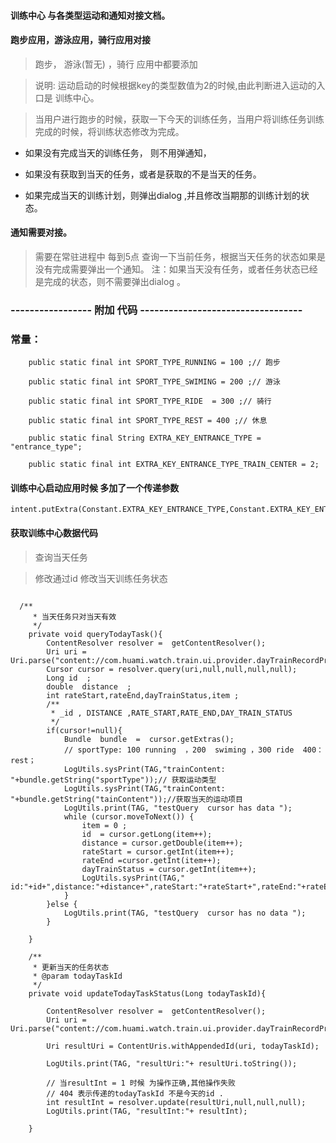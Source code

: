 #### 训练中心 与各类型运动和通知对接文档。

#### 跑步应用，游泳应用，骑行应用对接

> 跑步， 游泳(暂无) ，骑行 应用中都要添加


> 说明: 运动启动的时候根据key的类型数值为2的时候,由此判断进入运动的入口是 训练中心。

> 当用户进行跑步的时候，获取一下今天的训练任务，当用户将训练任务训练完成的时候，将训练状态修改为完成。

  - 如果没有完成当天的训练任务， 则不用弹通知，

  - 如果没有获取到当天的任务，或者是获取的不是当天的任务。


  - 如果完成当天的训练计划，则弹出dialog ,并且修改当期那的训练计划的状态。



#### 通知需要对接。

> 需要在常驻进程中 每到5点
> 查询一下当前任务，根据当天任务的状态如果是没有完成需要弹出一个通知。
> 注：如果当天没有任务，或者任务状态已经是完成的状态，则不需要弹出dialog 。



### -----------------  附加 代码  ----------------------------------

### 常量：



```
    public static final int SPORT_TYPE_RUNNING = 100 ;// 跑步

    public static final int SPORT_TYPE_SWIMING = 200 ;// 游泳

    public static final int SPORT_TYPE_RIDE  = 300 ;// 骑行

    public static final int SPORT_TYPE_REST = 400 ;// 休息

    public static final String EXTRA_KEY_ENTRANCE_TYPE = "entrance_type";

    public static final int EXTRA_KEY_ENTRANCE_TYPE_TRAIN_CENTER = 2;

```



#### 训练中心启动应用时候 多加了一个传递参数
```
intent.putExtra(Constant.EXTRA_KEY_ENTRANCE_TYPE,Constant.EXTRA_KEY_ENTRANCE_TYPE_TRAIN_CENTER);

```



#### 获取训练中心数据代码
>  查询当天任务

>  修改通过id 修改当天训练任务状态

```

  /**
     * 当天任务只对当天有效
     */
    private void queryTodayTask(){
        ContentResolver resolver =  getContentResolver();
        Uri uri = Uri.parse("content://com.huami.watch.train.ui.provider.dayTrainRecordProvider/getTodayTrainTask");
        Cursor cursor = resolver.query(uri,null,null,null,null);
        Long id  ;
        double  distance  ;
        int rateStart,rateEnd,dayTrainStatus,item ;
        /**
         * _id , DISTANCE ,RATE_START,RATE_END,DAY_TRAIN_STATUS
         */
        if(cursor!=null){
            Bundle  bundle  =  cursor.getExtras();
            // sportType: 100 running  ，200  swiming ，300 ride  400： rest；
            LogUtils.sysPrint(TAG,"trainContent: "+bundle.getString("sportType"));// 获取运动类型
            LogUtils.sysPrint(TAG,"trainContent: "+bundle.getString("tainContent"));//获取当天的运动项目
            LogUtils.print(TAG, "testQuery  cursor has data ");
            while (cursor.moveToNext()) {
                item = 0 ;
                id  = cursor.getLong(item++);
                distance = cursor.getDouble(item++);
                rateStart = cursor.getInt(item++);
                rateEnd =cursor.getInt(item++);
                dayTrainStatus = cursor.getInt(item++);
                LogUtils.sysPrint(TAG," id:"+id+",distance:"+distance+",rateStart:"+rateStart+",rateEnd:"+rateEnd+",dayTrainStatus:"+dayTrainStatus);
            }
        }else {
            LogUtils.print(TAG, "testQuery  cursor has no data ");
        }

    }

    /**
     * 更新当天的任务状态
     * @param todayTaskId
     */
    private void updateTodayTaskStatus(Long todayTaskId){

        ContentResolver resolver =  getContentResolver();
        Uri uri = Uri.parse("content://com.huami.watch.train.ui.provider.dayTrainRecordProvider/finishTodayTrainTask");

        Uri resultUri = ContentUris.withAppendedId(uri, todayTaskId);

        LogUtils.print(TAG, "resultUri:"+ resultUri.toString());

        // 当resultInt = 1 时候 为操作正确,其他操作失败
        // 404 表示传递的todayTaskId 不是今天的id .
        int resultInt = resolver.update(resultUri,null,null,null);
        LogUtils.print(TAG, "resultInt:"+ resultInt);

    }


```
